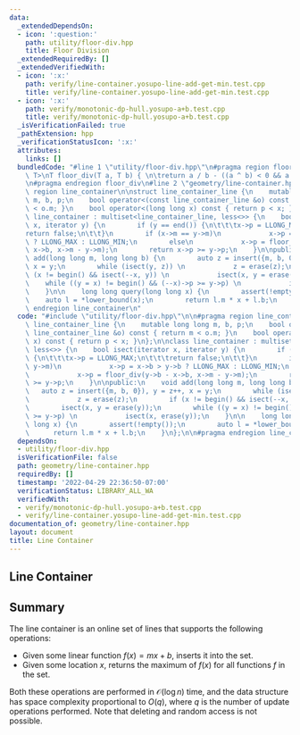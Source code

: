 ```yaml
---
data:
  _extendedDependsOn:
  - icon: ':question:'
    path: utility/floor-div.hpp
    title: Floor Division
  _extendedRequiredBy: []
  _extendedVerifiedWith:
  - icon: ':x:'
    path: verify/line-container.yosupo-line-add-get-min.test.cpp
    title: verify/line-container.yosupo-line-add-get-min.test.cpp
  - icon: ':x:'
    path: verify/monotonic-dp-hull.yosupo-a+b.test.cpp
    title: verify/monotonic-dp-hull.yosupo-a+b.test.cpp
  _isVerificationFailed: true
  _pathExtension: hpp
  _verificationStatusIcon: ':x:'
  attributes:
    links: []
  bundledCode: "#line 1 \"utility/floor-div.hpp\"\n#pragma region floor_div\n\ntemplate<typename\
    \ T>\nT floor_div(T a, T b) { \n\treturn a / b - ((a ^ b) < 0 && a % b); \n}\n\
    \n#pragma endregion floor_div\n#line 2 \"geometry/line-container.hpp\"\n\n#pragma\
    \ region line_container\n\nstruct line_container_line {\n    mutable long long\
    \ m, b, p;\n    bool operator<(const line_container_line &o) const { return m\
    \ < o.m; }\n    bool operator<(long long x) const { return p < x; }\n};\n\nclass\
    \ line_container : multiset<line_container_line, less<>> {\n    bool isect(iterator\
    \ x, iterator y) {\n        if (y == end()) {\n\t\t\tx->p = LLONG_MAX;\n\t\t\t\
    return false;\n\t\t}\n        if (x->m == y->m)\n            x->p = x->b > y->b\
    \ ? LLONG_MAX : LLONG_MIN;\n        else\n            x->p = floor_div(y->b -\
    \ x->b, x->m - y->m);\n        return x->p >= y->p;\n    }\n\npublic:\n    void\
    \ add(long long m, long long b) {\n        auto z = insert({m, b, 0}), y = z++,\
    \ x = y;\n        while (isect(y, z)) \n            z = erase(z);\n        if\
    \ (x != begin() && isect(--x, y)) \n            isect(x, y = erase(y));\n    \
    \    while ((y = x) != begin() && (--x)->p >= y->p) \n            isect(x, erase(y));\n\
    \    }\n\n    long long query(long long x) {\n        assert(!empty());\n    \
    \    auto l = *lower_bound(x);\n        return l.m * x + l.b;\n    }\n};\n\n#pragma\
    \ endregion line_container\n"
  code: "#include \"utility/floor-div.hpp\"\n\n#pragma region line_container\n\nstruct\
    \ line_container_line {\n    mutable long long m, b, p;\n    bool operator<(const\
    \ line_container_line &o) const { return m < o.m; }\n    bool operator<(long long\
    \ x) const { return p < x; }\n};\n\nclass line_container : multiset<line_container_line,\
    \ less<>> {\n    bool isect(iterator x, iterator y) {\n        if (y == end())\
    \ {\n\t\t\tx->p = LLONG_MAX;\n\t\t\treturn false;\n\t\t}\n        if (x->m ==\
    \ y->m)\n            x->p = x->b > y->b ? LLONG_MAX : LLONG_MIN;\n        else\n\
    \            x->p = floor_div(y->b - x->b, x->m - y->m);\n        return x->p\
    \ >= y->p;\n    }\n\npublic:\n    void add(long long m, long long b) {\n     \
    \   auto z = insert({m, b, 0}), y = z++, x = y;\n        while (isect(y, z)) \n\
    \            z = erase(z);\n        if (x != begin() && isect(--x, y)) \n    \
    \        isect(x, y = erase(y));\n        while ((y = x) != begin() && (--x)->p\
    \ >= y->p) \n            isect(x, erase(y));\n    }\n\n    long long query(long\
    \ long x) {\n        assert(!empty());\n        auto l = *lower_bound(x);\n  \
    \      return l.m * x + l.b;\n    }\n};\n\n#pragma endregion line_container"
  dependsOn:
  - utility/floor-div.hpp
  isVerificationFile: false
  path: geometry/line-container.hpp
  requiredBy: []
  timestamp: '2022-04-29 22:36:50-07:00'
  verificationStatus: LIBRARY_ALL_WA
  verifiedWith:
  - verify/monotonic-dp-hull.yosupo-a+b.test.cpp
  - verify/line-container.yosupo-line-add-get-min.test.cpp
documentation_of: geometry/line-container.hpp
layout: document
title: Line Container
---
```


## Line Container

## Summary
The line container is an online set of lines that supports the following operations:
- Given some linear function $f(x) = mx + b$, inserts it into the set.
- Given some location $x$, returns the maximum of $f(x)$ for all functions $f$ in the set. 

Both these operations are performed in $\mathcal{O}(\log n)$ time, and the data structure has space complexity proportional to $O(q)$, where $q$ is the number of update operations performed. Note that deleting and random access is not possible. 